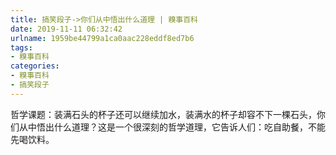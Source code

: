 ```yaml
---
title: 搞笑段子->你们从中悟出什么道理 | 糗事百科
date: 2019-11-11 06:32:42
urlname: 1959be44799a1ca0aac228eddf8ed7b6
tags: 
- 糗事百科
categories:
- 糗事百科
- 搞笑段子
---
```

哲学课题：装满石头的杯子还可以继续加水，装满水的杯子却容不下一棵石头，你们从中悟出什么道理？这是一个很深刻的哲学道理，它告诉人们：吃自助餐，不能先喝饮料。


